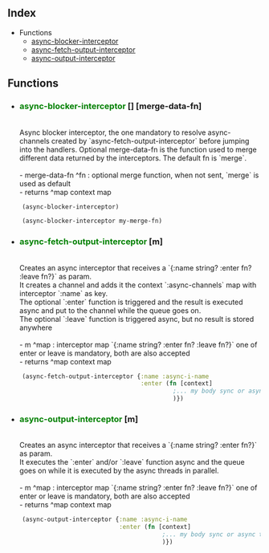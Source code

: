 ## Index
- Functions
  - [async-blocker-interceptor](#async-blocker-interceptor)
  - [async-fetch-output-interceptor](#async-fetch-output-interceptor)
  - [async-output-interceptor](#async-output-interceptor)

## Functions

- <h3><a id='async-blocker-interceptor'></a><span style="color:green">async-blocker-interceptor</span> [] [merge-data-fn]</h3><br>
  Async blocker interceptor, the one mandatory to resolve async-channels created by `async-fetch-output-interceptor`
  before jumping into the handlers. Optional merge-data-fn is the function used to merge different data returned by the interceptors.
  The default fn is `merge`. <br>
  <br>
  - merge-data-fn ^fn : optional merge function, when not sent, `merge` is used as default<br>
  - returns ^map context map <br>
```clojure
    (async-blocker-interceptor)
```
```clojure
    (async-blocker-interceptor my-merge-fn)
``` 

- <h3><a id='async-fetch-output-interceptor'></a><span style="color:green">async-fetch-output-interceptor</span> [m]</h3><br>
  Creates an async interceptor that receives a `{:name string? :enter fn? :leave fn?}` as param.<br>
  It creates a channel and adds it the context `:async-channels` map with interceptor `:name` as key.<br>
  The optional `:enter` function is triggered and the result is executed async and put to the channel while the queue goes on.<br>
  The optional `:leave` function is triggered async, but no result is stored anywhere <br>
  <br>
  - m ^map : interceptor map `{:name string? :enter fn? :leave fn?}` one of enter or leave is mandatory, both are also accepted<br>
  - returns ^map context map <br>
```clojure
    (async-fetch-output-interceptor {:name :async-i-name
                                     :enter (fn [context] 
                                              ;... my body sync or async to be paralellized
                                              )})
```

- <h3><a id='async-output-interceptor'></a><span style="color:green">async-output-interceptor</span> [m]</h3><br>
  Creates an async interceptor that receives a `{:name string? :enter fn?}` as param.<br>
  It executes the `:enter` and/or `:leave` function async and the queue goes on while it is executed by the async threads in parallel. <br>
  <br>
  - m ^map : interceptor map `{:name string? :enter fn? :leave fn?}` one of enter or leave is mandatory, both are also accepted<br>
  - returns ^map context map <br>
```clojure
    (async-output-interceptor {:name :async-i-name
                               :enter (fn [context] 
                                           ;... my body sync or async to be parallelized
                                           )})
```
